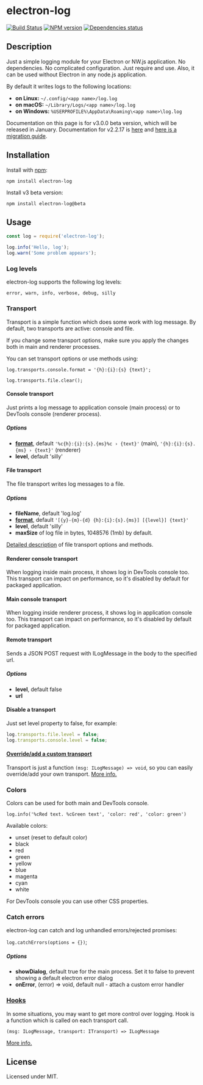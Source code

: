 # electron-log
[![Build Status](https://travis-ci.org/megahertz/electron-log.svg?branch=master)](https://travis-ci.org/megahertz/electron-log)
[![NPM version](https://badge.fury.io/js/electron-log.svg)](https://badge.fury.io/js/electron-log)
[![Dependencies status](https://david-dm.org/megahertz/electron-log/status.svg)](https://david-dm.org/megahertz/electron-log)

## Description

Just a simple logging module for your Electron or NW.js application.
No dependencies. No complicated configuration. Just require and use.
Also, it can be used without Electron in any node.js application.

By default it writes logs to the following locations:

 * **on Linux:** `~/.config/<app name>/log.log`
 * **on macOS:** `~/Library/Logs/<app name>/log.log`
 * **on Windows:** `%USERPROFILE%\AppData\Roaming\<app name>\log.log`

Documentation on this page is for v3.0.0 beta version, which will be released
in January. Documentation for v2.2.17 is
[here](https://github.com/megahertz/electron-log/tree/v2.2.17) and 
[here is a migration guide](doc/migrate-v3.md).

## Installation

Install with [npm](https://npmjs.org/package/electron-log):

    npm install electron-log
    
Install v3 beta version:

    npm install electron-log@beta

## Usage

```js
const log = require('electron-log');

log.info('Hello, log');
log.warn('Some problem appears');
```

### Log levels

electron-log supports the following log levels:

    error, warn, info, verbose, debug, silly

### Transport

Transport is a simple function which does some work with log message.
By default, two transports are active: console and file. 

If you change some transport options, make sure you apply the changes both in
main and renderer processes.

You can set transport options or use methods using:

`log.transports.console.format = '{h}:{i}:{s} {text}';`

`log.transports.file.clear();`

#### Console transport

Just prints a log message to application console (main process) or to
DevTools console (renderer process).

##### Options

- **[format](doc/format.md)**, default
  `'%c{h}:{i}:{s}.{ms}%c › {text}'` (main),
  `'{h}:{i}:{s}.{ms} › {text}'` (renderer)
- **level**, default 'silly'

#### File transport

The file transport writes log messages to a file.

##### Options

- **fileName**, default 'log.log'
- **[format](doc/format.md)**, default
  `'[{y}-{m}-{d} {h}:{i}:{s}.{ms}] [{level}] {text}'`
- **level**, default 'silly'
- **maxSize** of log file in bytes, 1048576 (1mb) by default.

[Detailed description](doc/file.md) of file transport options and methods.

#### Renderer console transport

When logging inside main process, it shows log in DevTools console too.
This transport can impact on performance, so it's disabled by default
for packaged application.

#### Main console transport

When logging inside renderer process, it shows log in application
console too. This transport can impact on performance, so it's disabled
by default for packaged application.

#### Remote transport

Sends a JSON POST request with ILogMessage in the body to the specified url.

##### Options

- **level**, default false
- **url**

#### Disable a transport

Just set level property to false, for example:

```js
log.transports.file.level = false;
log.transports.console.level = false;
```

#### [Override/add a custom transport](doc/extend.md#transport)

Transport is just a function `(msg: ILogMessage) => void`, so you can
easily override/add your own transport.
[More info.](doc/extend.md#transport)

### Colors

Colors can be used for both main and DevTools console.

`log.info('%cRed text. %cGreen text', 'color: red', 'color: green')`

Available colors:
 - unset (reset to default color)
 - black
 - red
 - green
 - yellow
 - blue
 - magenta
 - cyan
 - white
 
For DevTools console you can use other CSS properties.

### Catch errors

electron-log can catch and log unhandled errors/rejected promises:

`log.catchErrors(options = {})`;

##### Options

- **showDialog**, default true for the main process. Set it to false to prevent
  showing a default electron error dialog
- **onError**, (error) => void, default null - attach a custom error handler

### [Hooks](doc/extend.md#hooks)

In some situations, you may want to get more control over logging. Hook
is a function which is called on each transport call.

`(msg: ILogMessage, transport: ITransport) => ILogMessage`

[More info.](doc/extend.md#hooks)

## License

Licensed under MIT.
